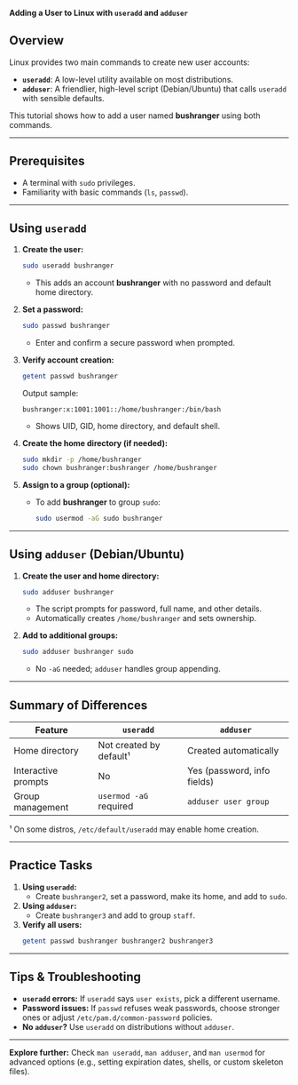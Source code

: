 **Adding a User to Linux with `useradd` and `adduser`**  


## Overview
Linux provides two main commands to create new user accounts:
- **`useradd`**: A low-level utility available on most distributions.  
- **`adduser`**: A friendlier, high-level script (Debian/Ubuntu) that calls `useradd` with sensible defaults.

This tutorial shows how to add a user named **bushranger** using both commands.

---

## Prerequisites
- A terminal with `sudo` privileges.  
- Familiarity with basic commands (`ls`, `passwd`).

---

## Using `useradd`
1. **Create the user:**  
   ```bash
   sudo useradd bushranger
   ```
   - This adds an account **bushranger** with no password and default home directory.

2. **Set a password:**  
   ```bash
   sudo passwd bushranger
   ```
   - Enter and confirm a secure password when prompted.

3. **Verify account creation:**  
   ```bash
   getent passwd bushranger
   ```
   Output sample:
   ```
   bushranger:x:1001:1001::/home/bushranger:/bin/bash
   ```
   - Shows UID, GID, home directory, and default shell.

4. **Create the home directory (if needed):**  
   ```bash
   sudo mkdir -p /home/bushranger
   sudo chown bushranger:bushranger /home/bushranger
   ```

5. **Assign to a group (optional):**  
   - To add **bushranger** to group `sudo`:
     ```bash
     sudo usermod -aG sudo bushranger
     ```

---

## Using `adduser` (Debian/Ubuntu)
1. **Create the user and home directory:**  
   ```bash
   sudo adduser bushranger
   ```
   - The script prompts for password, full name, and other details.
   - Automatically creates `/home/bushranger` and sets ownership.

2. **Add to additional groups:**  
   ```bash
   sudo adduser bushranger sudo
   ```
   - No `-aG` needed; `adduser` handles group appending.

---

## Summary of Differences
| Feature            | `useradd`                | `adduser`                   |
|--------------------|--------------------------|-----------------------------|
| Home directory     | Not created by default¹  | Created automatically       |
| Interactive prompts| No                       | Yes (password, info fields) |
| Group management   | `usermod -aG` required   | `adduser user group`        |

¹ On some distros, `/etc/default/useradd` may enable home creation.

---

## Practice Tasks
1. **Using `useradd`:**
   - Create `bushranger2`, set a password, make its home, and add to `sudo`.
2. **Using `adduser`:**
   - Create `bushranger3` and add to group `staff`.
3. **Verify all users:**
   ```bash
   getent passwd bushranger bushranger2 bushranger3
   ```

---

## Tips & Troubleshooting
- **`useradd` errors:** If `useradd` says `user exists`, pick a different username.  
- **Password issues:** If `passwd` refuses weak passwords, choose stronger ones or adjust `/etc/pam.d/common-password` policies.  
- **No `adduser`?** Use `useradd` on distributions without `adduser`.

---

**Explore further:** Check `man useradd`, `man adduser`, and `man usermod` for advanced options (e.g., setting expiration dates, shells, or custom skeleton files).

